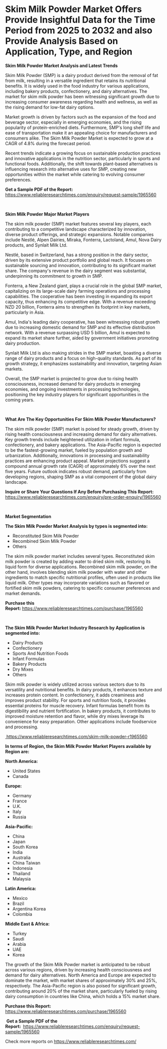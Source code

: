 <p><h1>Skim Milk Powder Market Offers Provide Insightful Data for the Time Period from 2025 to 2032 and also Provide Analysis Based on Application, Type, and Region</h1></p><p><strong>Skim Milk Powder Market Analysis and Latest Trends</strong></p>
<p><p>Skim Milk Powder (SMP) is a dairy product derived from the removal of fat from milk, resulting in a versatile ingredient that retains its nutritional benefits. It is widely used in the food industry for various applications, including bakery products, confectionery, and dairy alternatives. The market for skim milk powder has been witnessing significant growth due to increasing consumer awareness regarding health and wellness, as well as the rising demand for low-fat dairy options.</p><p>Market growth is driven by factors such as the expansion of the food and beverage sector, especially in emerging economies, and the rising popularity of protein-enriched diets. Furthermore, SMP's long shelf life and ease of transportation make it an appealing choice for manufacturers and consumers alike. The Skim Milk Powder Market is expected to grow at a CAGR of 4.8% during the forecast period. </p><p>Recent trends indicate a growing focus on sustainable production practices and innovative applications in the nutrition sector, particularly in sports and functional foods. Additionally, the shift towards plant-based alternatives is influencing research into alternative uses for SMP, creating new opportunities within the market while catering to evolving consumer preferences.</p></p>
<p><strong>Get a Sample PDF of the Report:&nbsp;</strong> <a href="https://www.reliableresearchtimes.com/enquiry/request-sample/1965560?utm_campaign=2181&utm_medium=2&utm_source=Github&utm_content=ia&utm_term=14022025&utm_id=skim-milk-powder">https://www.reliableresearchtimes.com/enquiry/request-sample/1965560</a></p>
<p>&nbsp;</p>
<p><strong>Skim Milk Powder Major Market Players</strong></p>
<p><p>The skim milk powder (SMP) market features several key players, each contributing to a competitive landscape characterized by innovation, diverse product offerings, and strategic expansions. Notable companies include Nestlé, Alpen Dairies, Miraka, Fonterra, Lactoland, Amul, Nova Dairy products, and Synlait Milk Ltd.</p><p>Nestlé, based in Switzerland, has a strong position in the dairy sector, driven by its extensive product portfolio and global reach. It focuses on sustainable sourcing and innovation, contributing to its significant market share. The company's revenue in the dairy segment was substantial, underpinning its commitment to growth in SMP.</p><p>Fonterra, a New Zealand giant, plays a crucial role in the global SMP market, capitalizing on its large-scale dairy farming operations and processing capabilities. The cooperative has been investing in expanding its export capacity, thus enhancing its competitive edge. With a revenue exceeding NZD 20 billion, Fonterra aims to strengthen its footprint in key markets, particularly in Asia.</p><p>Amul, India's leading dairy cooperative, has been witnessing robust growth due to increasing domestic demand for SMP and its effective distribution network. With a revenue surpassing USD 5 billion, Amul is expected to expand its market share further, aided by government initiatives promoting dairy production.</p><p>Synlait Milk Ltd is also making strides in the SMP market, boasting a diverse range of dairy products and a focus on high-quality standards. As part of its growth strategy, it emphasizes sustainability and innovation, targeting Asian markets.</p><p>Overall, the SMP market is projected to grow due to rising health consciousness, increased demand for dairy products in emerging economies, and ongoing investments in processing technologies, positioning the key industry players for significant opportunities in the coming years.</p></p>
<p>&nbsp;</p>
<p><strong>What Are The Key Opportunities For Skim Milk Powder Manufacturers?</strong></p>
<p><p>The skim milk powder (SMP) market is poised for steady growth, driven by rising health consciousness and increasing demand for dairy alternatives. Key growth trends include heightened utilization in infant formula, confectionery, and bakery applications. The Asia-Pacific region is expected to be the fastest-growing market, fueled by population growth and urbanization. Additionally, innovations in processing and sustainability practices are enhancing product appeal. Market projections suggest a compound annual growth rate (CAGR) of approximately 6% over the next five years. Future outlook indicates robust demand, particularly from developing regions, shaping SMP as a vital component of the global dairy landscape.</p></p>
<p><strong>Inquire or Share Your Questions If Any Before Purchasing This Report:</strong> <a href="https://www.reliableresearchtimes.com/enquiry/pre-order-enquiry/1965560?utm_campaign=2181&utm_medium=2&utm_source=Github&utm_content=ia&utm_term=14022025&utm_id=skim-milk-powder">https://www.reliableresearchtimes.com/enquiry/pre-order-enquiry/1965560</a></p>
<p>&nbsp;</p>
<p><strong>Market Segmentation</strong></p>
<p><strong>The Skim Milk Powder Market Analysis by types is segmented into:</strong></p>
<p><ul><li>Reconstituted Skim Milk Powder</li><li>Recombined Skim Milk Powder</li><li>Others</li></ul></p>
<p><p>The skim milk powder market includes several types. Reconstituted skim milk powder is created by adding water to dried skim milk, restoring its liquid form for diverse applications. Recombined skim milk powder, on the other hand, involves blending skim milk powder with water and other ingredients to match specific nutritional profiles, often used in products like liquid milk. Other types may incorporate variations such as flavored or fortified skim milk powders, catering to specific consumer preferences and market demands.</p></p>
<p><strong>Purchase this Report:&nbsp;</strong><a href="https://www.reliableresearchtimes.com/purchase/1965560?utm_campaign=2181&utm_medium=2&utm_source=Github&utm_content=ia&utm_term=14022025&utm_id=skim-milk-powder">https://www.reliableresearchtimes.com/purchase/1965560</a></p>
<p>&nbsp;</p>
<p><strong>The Skim Milk Powder Market Industry Research by Application is segmented into:</strong></p>
<p><ul><li>Dairy Products</li><li>Confectionery</li><li>Sports And Nutrition Foods</li><li>Infant Formulas</li><li>Bakery Products</li><li>Dry Mixes</li><li>Others</li></ul></p>
<p><p>Skim milk powder is widely utilized across various sectors due to its versatility and nutritional benefits. In dairy products, it enhances texture and increases protein content. In confectionery, it adds creaminess and improves product stability. For sports and nutrition foods, it provides essential proteins for muscle recovery. Infant formulas benefit from its digestibility and nutrient fortification. In bakery products, it contributes to improved moisture retention and flavor, while dry mixes leverage its convenience for easy preparation. Other applications include foodservice and processing.</p></p>
<p><a href="https://www.reliableresearchtimes.com/skim-milk-powder-r1965560?utm_campaign=2181&utm_medium=2&utm_source=Github&utm_content=ia&utm_term=14022025&utm_id=skim-milk-powder">&nbsp;https://www.reliableresearchtimes.com/skim-milk-powder-r1965560</a></p>
<p><strong>In terms of Region, the Skim Milk Powder Market Players available by Region are:</strong></p>
<p>
    <p> <strong> North America: </strong>
        <ul>
            <li>United States</li>
            <li>Canada</li>
        </ul>
        </p> 
    <p> <strong> Europe: </strong>
        <ul>
            <li>Germany</li>
            <li>France</li>
            <li>U.K.</li>
            <li>Italy</li>
            <li>Russia</li>
        </ul>
        </p> 
    <p> <strong> Asia-Pacific: </strong>
        <ul>
            <li>China</li>
            <li>Japan</li>
            <li>South Korea</li>
            <li>India</li>
            <li>Australia</li>
            <li>China Taiwan</li>
            <li>Indonesia</li>
            <li>Thailand</li>
            <li>Malaysia</li>
        </ul>
        </p> 
    <p> <strong> Latin America: </strong>
        <ul>
            <li>Mexico</li>
            <li>Brazil</li>
            <li>Argentina Korea</li>
            <li>Colombia</li>
        </ul>
        </p> 
    <p> <strong> Middle East & Africa: </strong>
        <ul>
            <li>Turkey</li>
            <li>Saudi</li>
            <li>Arabia</li>
            <li>UAE</li>
            <li>Korea</li>
        </ul>
    </p>
    </p>
<p><p>The growth of the Skim Milk Powder market is anticipated to be robust across various regions, driven by increasing health consciousness and demand for dairy alternatives. North America and Europe are expected to dominate the market, with market shares of approximately 30% and 25%, respectively. The Asia-Pacific region is also poised for significant growth, contributing around 20% of the market share, particularly fueled by rising dairy consumption in countries like China, which holds a 15% market share.</p></p>
<p><strong>Purchase this Report: </strong><a href="https://www.reliableresearchtimes.com/purchase/1965560?utm_campaign=2181&utm_medium=2&utm_source=Github&utm_content=ia&utm_term=14022025&utm_id=skim-milk-powder">https://www.reliableresearchtimes.com/purchase/1965560</a></p>
<p>&nbsp;<strong>Get a Sample PDF of the Report:&nbsp;&nbsp;</strong><a href="https://www.reliableresearchtimes.com/enquiry/request-sample/1965560?utm_campaign=2181&utm_medium=2&utm_source=Github&utm_content=ia&utm_term=14022025&utm_id=skim-milk-powder">https://www.reliableresearchtimes.com/enquiry/request-sample/1965560</a></p>
<p><strong></strong></p>
<p>Check more reports on <a href="https://www.reliableresearchtimes.com/?utm_campaign=2181&utm_medium=2&utm_source=Github&utm_content=ia&utm_term=14022025&utm_id=skim-milk-powder">https://www.reliableresearchtimes.com/</a></p>